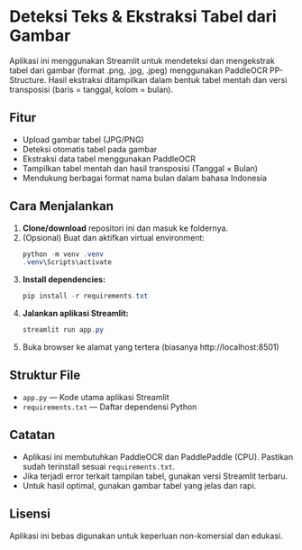 # Deteksi Teks & Ekstraksi Tabel dari Gambar

Aplikasi ini menggunakan Streamlit untuk mendeteksi dan mengekstrak tabel dari gambar (format .png, .jpg, .jpeg) menggunakan PaddleOCR PP-Structure. Hasil ekstraksi ditampilkan dalam bentuk tabel mentah dan versi transposisi (baris = tanggal, kolom = bulan).

## Fitur
- Upload gambar tabel (JPG/PNG)
- Deteksi otomatis tabel pada gambar
- Ekstraksi data tabel menggunakan PaddleOCR
- Tampilkan tabel mentah dan hasil transposisi (Tanggal × Bulan)
- Mendukung berbagai format nama bulan dalam bahasa Indonesia

## Cara Menjalankan
1. **Clone/download** repositori ini dan masuk ke foldernya.
2. (Opsional) Buat dan aktifkan virtual environment:
   ```powershell
   python -m venv .venv
   .venv\Scripts\activate
   ```
3. **Install dependencies:**
   ```powershell
   pip install -r requirements.txt
   ```
4. **Jalankan aplikasi Streamlit:**
   ```powershell
   streamlit run app.py
   ```
5. Buka browser ke alamat yang tertera (biasanya http://localhost:8501)

## Struktur File
- `app.py` — Kode utama aplikasi Streamlit
- `requirements.txt` — Daftar dependensi Python

## Catatan
- Aplikasi ini membutuhkan PaddleOCR dan PaddlePaddle (CPU). Pastikan sudah terinstall sesuai `requirements.txt`.
- Jika terjadi error terkait tampilan tabel, gunakan versi Streamlit terbaru.
- Untuk hasil optimal, gunakan gambar tabel yang jelas dan rapi.

## Lisensi
Aplikasi ini bebas digunakan untuk keperluan non-komersial dan edukasi.
